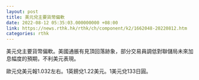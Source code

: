 ```yaml
---
layout: post
title: 美元兌主要貨幣偏軟
date: 2022-08-12 05:35:03.000000000 +08:00
link: https://news.rthk.hk/rthk/ch/component/k2/1662048-20220812.htm
categories: rthk
---
```


美元兌主要貨幣偏軟。美國通脹有見頂回落跡象，部分交易員調低對聯儲局未來加息幅度的預期，不利美元表現。

歐元兌美元報1.032左右。1英鎊兌1.22美元。1美元兌133日圓。

